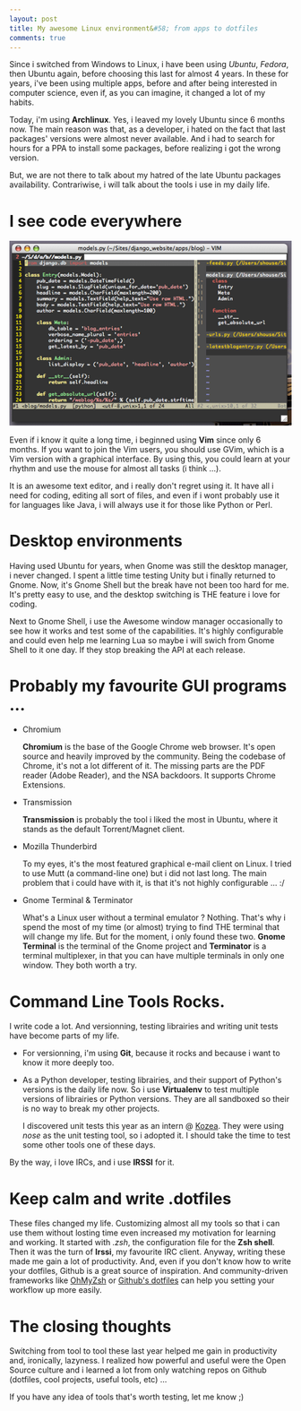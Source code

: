 ```yaml
---
layout: post
title: My awesome Linux environment&#58; from apps to dotfiles
comments: true
---
```


Since i switched from Windows to Linux, i have been using *Ubuntu*, *Fedora*, then
Ubuntu again, before choosing this last for almost 4 years. In these for years,
i've been using multiple apps, before and after being interested in computer
science, even if, as you can imagine, it changed a lot of my habits.

Today, i'm using **Archlinux**. Yes, i leaved my lovely Ubuntu since 6 months now.
The main reason was that, as a developer, i hated on the fact that last
packages' versions were almost never available. And i had to search for hours
for a PPA to install some packages, before realizing i got the wrong version.

But, we are not there to talk about my hatred of the late Ubuntu packages
availability. Contrariwise, i will talk about the tools i use in my daily life.

# I see code everywhere
![GVim, the most powerful editor](/public/gvim-django.png)

Even if i know it quite a long time, i beginned using **Vim** since only 6 months.
If you want to join the Vim users, you should use GVim, which is a Vim version
with a graphical interface. By using this, you could learn at your rhythm and
use the mouse for almost all tasks (i think ...).

It is an awesome text editor, and i really don't regret using it. It have all i
need for coding, editing all sort of files, and even if i wont probably use it
for languages like Java, i will always use it for those like Python or Perl.

# Desktop environments

Having used Ubuntu for years, when Gnome was still the desktop manager, i never
changed. I spent a little time testing Unity but i finally returned to Gnome.
Now, it's Gnome Shell but the break have not been too hard for me. It's pretty
easy to use, and the desktop switching is THE feature i love for coding.

Next to Gnome Shell, i use the Awesome window manager occasionally to see how it
works and test some of the capabilities. It's highly configurable and could even
help me learning Lua so maybe i will swich from Gnome Shell to it one day. If
they stop breaking the API at each release.

# Probably my favourite GUI programs ... 
* Chromium

    **Chromium** is the base of the Google Chrome web browser. It's open source and
    heavily improved by the community. Being the codebase of Chrome, it's not a
    lot different of it. The missing parts are the PDF reader (Adobe Reader),
    and the NSA backdoors. It supports Chrome Extensions.

* Transmission

    **Transmission** is probably the tool i liked the most in Ubuntu, where it
    stands as the default Torrent/Magnet client.

* Mozilla Thunderbird

    To my eyes, it's the most featured graphical e-mail client on Linux. I tried
    to use Mutt (a command-line one) but i did not last long. The main problem
    that i could have with it, is that it's not highly configurable ... :/

* Gnome Terminal & Terminator

    What's a Linux user without a terminal emulator ? Nothing. That's why i
    spend the most of my time (or almost) trying to find THE terminal that will
    change my life. But for the moment, i only found these two. **Gnome
    Terminal** is the terminal of the Gnome project and **Terminator** is a
    terminal multiplexer, in that you can have multiple terminals in only one 
    window. They both worth a try.

# Command Line Tools Rocks.
I write code a lot. And versionning, testing librairies and writing unit tests
have become parts of my life.
* For versionning, i'm using **Git**, because it rocks and because i want to
  know it more deeply too.

* As a Python developer, testing librairies, and their support of Python's
  versions is the daily life now. So i use **Virtualenv** to test multiple
  versions of librairies or Python versions. They are all sandboxed so their is
  no way to break my other projects.

  I discovered unit tests this year as an intern @ [Kozea](http://kozea.fr
  "Kozea"). They were using *nose* as the unit testing tool, so i adopted it. I
  should take the time to test some other tools one of these days.

By the way, i love IRCs, and i use **IRSSI** for it.

# Keep calm and write .dotfiles 
These files changed my life. Customizing almost all my tools so that i can use them
without losting time even increased my motivation for learning and working. It
started with *.zsh*, the configuration file for the **Zsh shell**. Then it was
the turn of **Irssi**, my favourite IRC client. Anyway, writing these made me
gain a lot of productivity. And, even if you don't know how to write your
dotfiles, Github is a great source of inspiration. And community-driven
frameworks like [OhMyZsh](http://github.com/robbyrussell/oh-my-zsh) or [Github's
dotfiles](http://dotfiles.github.io) can help you setting your workflow up
more easily.


# The closing thoughts
Switching from tool to tool these last year helped me gain in productivity and,
ironically, lazyness. I realized how powerful and useful were the Open Source
culture and i learned a lot from only watching repos on Github (dotfiles, cool
projects, useful tools, etc) ...

If you have any idea of tools that's worth testing, let me know ;)
